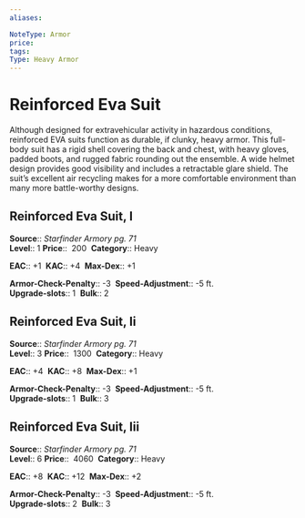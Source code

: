 ```yaml
---
aliases: 

NoteType: Armor
price: 
tags: 
Type: Heavy Armor
---
```


# Reinforced Eva Suit

Although designed for extravehicular activity in hazardous conditions, reinforced EVA suits function as durable, if clunky, heavy armor. This full-body suit has a rigid shell covering the back and chest, with heavy gloves, padded boots, and rugged fabric rounding out the ensemble. A wide helmet design provides good visibility and includes a retractable glare shield. The suit’s excellent air recycling makes for a more comfortable environment than many more battle-worthy designs.  

## Reinforced Eva Suit, I

**Source**:: _Starfinder Armory pg. 71_  
**Level**:: 1
**Price**::  200 
**Category**:: Heavy  

**EAC**:: +1 
**KAC**:: +4 
**Max-Dex**:: +1  

**Armor-Check-Penalty**:: -3 
**Speed-Adjustment**:: -5 ft.  
**Upgrade-slots**:: 1 
**Bulk**:: 2

## Reinforced Eva Suit, Ii

**Source**:: _Starfinder Armory pg. 71_  
**Level**:: 3
**Price**::  1300 
**Category**:: Heavy  

**EAC**:: +4 
**KAC**:: +8 
**Max-Dex**:: +1  

**Armor-Check-Penalty**:: -3 
**Speed-Adjustment**:: -5 ft.  
**Upgrade-slots**:: 1 
**Bulk**:: 3

## Reinforced Eva Suit, Iii

**Source**:: _Starfinder Armory pg. 71_  
**Level**:: 6
**Price**::  4060 
**Category**:: Heavy  

**EAC**:: +8 
**KAC**:: +12 
**Max-Dex**:: +2  

**Armor-Check-Penalty**:: -3 
**Speed-Adjustment**:: -5 ft.  
**Upgrade-slots**:: 2 
**Bulk**:: 3

